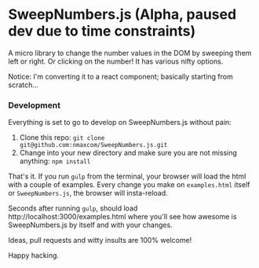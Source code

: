 # SweepNumbers.js (Alpha, paused dev due to time constraints)
A micro library to change the number values in the DOM by sweeping them left or right. Or clicking on the number! It has various nifty options.

Notice: I'm converting it to a react component; basically starting from scratch...

### Development
Everything is set to go to develop on SweepNumbers.js without pain:

1. Clone this repo: `git clone git@github.com:nmaxcom/SweepNumbers.js.git`
2. Change into your new directory and make sure you are not missing anything: `npm install`

That's it. If you run `gulp` from the terminal, your browser will load the html with a couple of examples. Every change you make on `examples.html` itself or `SweepNumbers.js`, the browser will insta-reload.

Seconds after running `gulp`, should load http://localhost:3000/examples.html where you'll see how awesome is SweepNumbers.js by itself and with your changes.

Ideas, pull requests and witty insults are 100% welcome!

Happy hacking.

